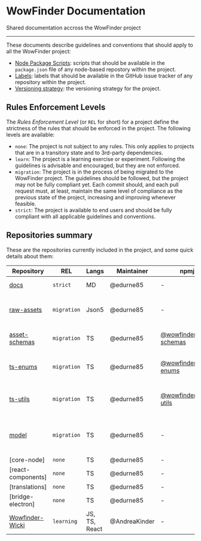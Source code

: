 # WowFinder Documentation

Shared documentation accross the WowFinder project

---

These documents describe guidelines and conventions that should apply to all the WowFinder project:

- [Node Package Scripts](en/node-package-scripts.md): scripts that should be available in the `package.json` file of any node-based repostory within the project.
- [Labels](en/issue-labels.md): labels that should be available in the GitHub issue tracker of any repository within the project.
- [Versioning strategy](en/versioning.md): the versioning strategy for the project.

## Rules Enforcement Levels

The _Rules Enforcement Level_ (or `REL` for short) for a project define the strictness of the rules that should be enforced in the project. The following levels are available:

- `none`: The project is not subject to any rules. This only applies to projects that are in a transitory state and to 3rd-party dependencies.
- `learn`: The project is a learning exercise or experiment. Following the guidelines is advisable and encouraged, but they are not enforced.
- `migration`: The project is in the process of being migrated to the WowFinder project. The guidelines should be followed, but the project may not be fully compliant yet. Each commit should, and each pull request must, at least, maintain the same level of compliance as the previous state of the project, increasing and improving whenever feasible.
- `strict`: The project is available to end users and should be fully compliant with all applicable guidelines and conventions.

## Repositories summary

These are the repositories currently included in the project, and some quick details about them:

| Repository | REL    | Langs | Maintainer | npmjs | Description |
|------------|--------|-------|------------|-------|-------------|
| [docs](https://github.com/WowFinder/docs) | `strict` | MD | @edurne85  | -     | This documentation |
| [raw-assets](https://github.com/WowFinder/raw-assets) | `migration` | Json5 | @edurne85 | - | Raw asset files for the WowFinder campaign |
| [asset-schemas](https://github.com/WowFinder/asset-schemas) | `migration` | TS | @edurne85 | [@wowfinder/asset-schemas](https://www.npmjs.com/package/@wowfinder/asset-schemas) | Types and validation for the raw assets |
| [ts-enums](https://github.com/WowFinder/ts-enums) | `migration` | TS | @edurne85 | [@wowfinder/ts-enums](https://www.npmjs.com/package/@wowfinder/ts-enums) | TypeScript enums for the WowFinder project |
| [ts-utils](https://github.com/WowFinder/ts-utils) | `migration` | TS | @edurne85 | [@wowfinder/ts-utils](https://www.npmjs.com/package/@wowfinder/ts-utils) | TypeScript utilities for the WowFinder project |
| [model](https://github.com/WowFinder/model) | `migration` | TS | @edurne85 | - | Rules and types model for the WowFinder project |
| [core-node] | `none` | TS | @edurne85 | - | (upcoming) |
| [react-components] | `none` | TS | @edurne85 | - | (upcoming) |
| [translations] | `none` | TS | @edurne85 | - | (upcoming) |
| [bridge-electron] | `none` | TS | @edurne85 | - | (upcoming) |
| [Wowfinder-Wicki](https://github.com/WowFinder/Wowfinder-Wicki) | `learning` | JS, TS, React | @AndreaKinder | - | (description not available) |
